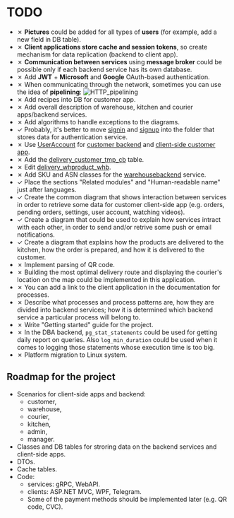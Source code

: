 # TODO 

- &cross; **Pictures** could be added for all types of **users** (for example, add a new field in DB table).
- &cross; **Client applications store cache and session tokens**, so create mechanism for data replication (backend to client app).
- &cross; **Communication between services** using **message broker** could be possible only if each backend service has its own database.
- &cross; Add **JWT** + **Microsoft** and **Google** OAuth-based authentication.
- &cross; When communicating through the network, sometimes you can use the idea of **pipelining**:
![HTTP_pipelining](https://upload.wikimedia.org/wikipedia/commons/thumb/1/19/HTTP_pipelining2.svg/1200px-HTTP_pipelining2.svg.png)
- &cross; Add recipes into DB for customer app.
- &cross; Add overall description of warehouse, kitchen and courier apps/backend services.
- &cross; Add algorithms to handle exceptions to the diagrams.
- &check; Probably, it's better to move [signin](processes/auth/signin.md) and [signup](processes/customer/signup.md) into the folder that stores data for authentication service.
- &cross; Use [UserAccount](https://github.com/alexeysp11/workflow-lib/blob/main/src/Models/Business/InformationSystem/UserAccount.cs) for [customer backend](backend/customerbackend.md) and [client-side customer app](frontend/customerclient.md).
- &cross; Add the [delivery_customer_tmp_cb](dbtables/customer/delivery_customer_tmp_cb.md) table.
- &cross; Edit [delivery_whproduct_whb](dbtables/warehouse/delivery_whproduct_whb.md).
- &cross; Add SKU and ASN classes for the [warehousebackend](backend/warehousebackend.md) service.
- &check; Place the sections "Related modules" and "Human-readable name" just after languages.
- &check; Create the common diagram that shows interaction between services in order to retrieve some data for customer client-side app (e.g. orders, pending orders, settings, user account, watching videos).
- &check; Create a diagram that could be used to explain how services intract with each other, in order to send and/or retrive some push or email notifications.
- &check; Create a diagram that explains how the products are delivered to the kitchen, how the order is prepared, and how it is delivered to the customer.
- &cross; Implement parsing of QR code.
- &cross; Building the most optimal delivery route and displaying the courier's location on the map could be implemented in this application.
- &cross; You can add a link to the client application in the documentation for processes.
- &cross; Describe what processes and process patterns are, how they are divided into backend services; how it is determined which backend service a particular process will belong to.
- &cross; Write "Getting started" guide for the project.
- &cross; In the DBA backend, `pg_stat_statements` could be used for getting daily report on queries. Also `log_min_duration` could be used when it comes to logging those statements whose execution time is too big.
- &cross; Platform migration to Linux system.

## Roadmap for the project 

- Scenarios for client-side apps and backend:
    - customer,
    - warehouse,
    - courier,
    - kitchen,
    - admin,
    - manager.
- Classes and DB tables for stroring data on the backend services and client-side apps.
- DTOs.
- Cache tables.
- Code: 
    - services: gRPC, WebAPI.
    - clients: ASP.NET MVC, WPF, Telegram.
    - Some of the payment methods should be implemented later (e.g. QR code, CVC).
